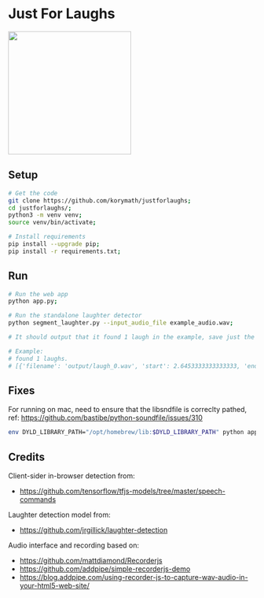 # Just For Laughs

<img src="https://user-images.githubusercontent.com/178099/170729568-57fec58a-4884-4250-b954-e77e3f3a108c.png" width="250">

## Setup

```sh
# Get the code
git clone https://github.com/korymath/justforlaughs;
cd justforlaughs/;
python3 -m venv venv;
source venv/bin/activate;

# Install requirements
pip install --upgrade pip;
pip install -r requirements.txt;
```

## Run

```sh
# Run the web app
python app.py;

# Run the standalone laughter detector
python segment_laughter.py --input_audio_file example_audio.wav;

# It should output that it found 1 laugh in the example, save just the laugh cropped from the input, and the time window when laugh happened.

# Example:
# found 1 laughs.
# [{'filename': 'output/laugh_0.wav', 'start': 2.6453333333333333, 'end': 5.261913043478261}]
```

## Fixes

For running on mac, need to ensure that the libsndfile is correclty pathed, ref: https://github.com/bastibe/python-soundfile/issues/310
```sh
env DYLD_LIBRARY_PATH="/opt/homebrew/lib:$DYLD_LIBRARY_PATH" python app.py
```


## Credits

Client-sider in-browser detection from:

* https://github.com/tensorflow/tfjs-models/tree/master/speech-commands

Laughter detection model from:

* https://github.com/jrgillick/laughter-detection

Audio interface and recording based on:

* https://github.com/mattdiamond/Recorderjs
* https://github.com/addpipe/simple-recorderjs-demo
* https://blog.addpipe.com/using-recorder-js-to-capture-wav-audio-in-your-html5-web-site/
